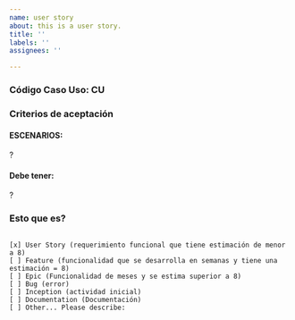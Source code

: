 ```yaml
---
name: user story
about: this is a user story.
title: ''
labels: ''
assignees: ''

---
```


### Código Caso Uso: CU
### Criterios de aceptación
#### ESCENARIOS:
?
#### Debe tener:
?
### Esto que es?
<pre><code>
[x] User Story (requerimiento funcional que tiene estimación de menor a 8)
[ ] Feature (funcionalidad que se desarrolla en semanas y tiene una estimación = 8)
[ ] Epic (Funcionalidad de meses y se estima superior a 8)
[ ] Bug (error)  
[ ] Inception (actividad inicial)
[ ] Documentation (Documentación)
[ ] Other... Please describe:
</code></pre>
